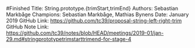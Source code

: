 #Finished
Title: String.prototype.{trimStart,trimEnd}
Authors: Sebastian Markbåge
Champions: Sebastian Markbåge, Mathias Bynens
Date: January 2019
GitHub Link: https://github.com/tc39/proposal-string-left-right-trim
GitHub Note Link: https://github.com/tc39/notes/blob/HEAD/meetings/2019-01/jan-29.md#stringprototypetrimstarttrimend-for-stage-4
